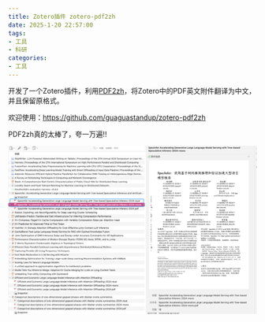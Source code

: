 ```yaml
---
title: Zotero插件 zotero-pdf2zh 
date: 2025-1-20 22:57:00
tags: 
- 工具
- 科研
categories:
- 工具
---
```

开发了一个Zotero插件，利用[PDF2zh](https://github.com/Byaidu/PDFMathTranslate)，将Zotero中的PDF英文附件翻译为中文，并且保留原格式。

欢迎使用：https://github.com/guaguastandup/zotero-pdf2zh

PDF2zh真的太棒了，夸一万遍!!

![image-20250120230037685](ZoteroPDF2zh%E6%8F%92%E4%BB%B6/image-20250120230037685.png)
